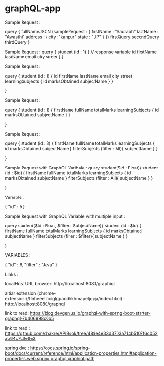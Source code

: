 # graphQL-app
Sample Request :

query {
  fullNameJSON (sampleRequest : {
    firstName : "Saurabh"
    lastName : "Awasthi"
    address : {
      city :"kanpur"
      state : "UP"
    }
  })
  firstQuery
  secondQuery
  thirdQuery
}

Sample Request :
query {
  student (id : 1) {
    // response variable
    id
    firstName
    lastName
    email
    city
    street
  }
}

Sample Request :

query {
  student (id : 1) {
    id
    firstName
    lastName
    email
    city
    street
    learningSubjects {
      id
      marksObtained
      subjectName
    }
  }

}

Sample Request :

query {
  student (id : 1) {
    firstName
    fullName
    totalMarks
    learningSubjects {
      id
      marksObtained
      subjectName
    }
  }

}

Sample Request :

query {
  student (id : 3) {
    firstName
    fullName
    totalMarks
    learningSubjects {
      id
      marksObtained
      subjectName
    }
    filterSubjects (filter : All){
      subjectName
    }
  }

}

Sample Request with GraphQL Varibale :
query  student($id : Float){
  student (id : $id) {
    firstName
    fullName
    totalMarks
    learningSubjects {
      id
      marksObtained
      subjectName
    }
    filterSubjects (filter : All){
      subjectName
    }
  }

}

Variable :

{
  "id" : 5
}

Sample Request with GraphQL Variable with multiple input :

query  student($id : Float, $filter : SubjectName){
  student (id : $id) {
    firstName
    fullName
    totalMarks
    learningSubjects {
      id
      marksObtained
      subjectName
    }
    filterSubjects (filter : $filter){
      subjectName
    }
  }

}

VARIABLES :

{
  "id" : 6,
  "filter" : "Java"
}


Links :

localHost URL browser: http://localhost:8080/graphiql

altiar extension (chrome-extension://flnheeellpciglgpaodhkhmapeljopja/index.html) : http://localhost:8080/graphql

link to read: https://blog.devgenius.io/graphql-with-spring-boot-starter-graphql-7b406998c0b5

link to read : https://github.com/dhakre/APIBook/tree/489e4e33d3703a714b5107f6c052ab84c7c8e8e2

spring doc : https://docs.spring.io/spring-boot/docs/current/reference/html/application-properties.html#application-properties.web.spring.graphql.graphiql.path
